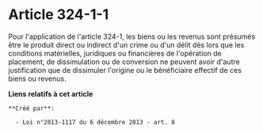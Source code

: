 # Article 324-1-1

Pour l'application de l'article 324-1, les biens ou les revenus sont présumés être le produit direct ou indirect d'un crime
ou d'un délit dès lors que les conditions matérielles, juridiques ou financières de l'opération de placement, de
dissimulation ou de conversion ne peuvent avoir d'autre justification que de dissimuler l'origine ou le bénéficiaire effectif
de ces biens ou revenus.

**Liens relatifs à cet article**

	**Créé par**:

	  - Loi n°2013-1117 du 6 décembre 2013 - art. 8
